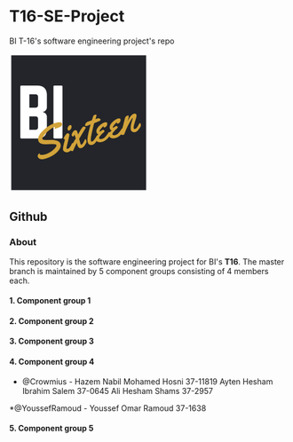 # T16-SE-Project
BI T-16's software engineering project's repo

![Logo](/images/logo.png)

## Github

### About
This repository is the software engineering project for BI's **T16**. The master branch is maintained by 5 component groups consisting of 4 members each.

#### 1. Component group 1

#### 2. Component group 2

#### 3. Component group 3

#### 4. Component group 4
* @Crowmius - Hazem Nabil Mohamed Hosni 37-11819 
Ayten Hesham Ibrahim Salem 37-0645
Ali Hesham Shams 37-2957

*@YoussefRamoud - Youssef Omar Ramoud 37-1638
#### 5. Component group 5